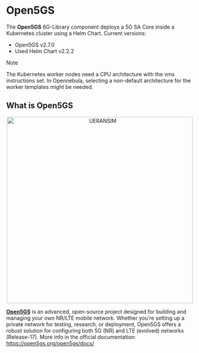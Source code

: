 # Open5GS

The **Open5GS** 6G-Library component deploys a 5G SA Core inside a Kubernetes cluster using a Helm Chart.
Current versions:
- Open5GS v2.7.0
- Used Helm Chart v2.2.2

> [!NOTE]  
> The Kubernetes worker nodes need a CPU architecture with the vmx instructions set.
> In Opennebula, selecting a non-default architecture for the worker templates might be needed.


## What is Open5GS

<p align="center">
  <a href="https://open5gs.org/open5gs/docs/">
    <img src="https://open5gs.org/assets/img/open5gs-logo.png" width="500" title="UERANSIM">
  </a>
</p>

[**Open5GS**](https://github.com/open5gs/open5gs) is an advanced, open-source project designed for building and managing your own NR/LTE mobile network. Whether you’re setting up a private network for testing, research, or deployment, Open5GS offers a robust solution for configuring both 5G (NR) and LTE (evolved) networks (Release-17).
More info in the official documentation: https://open5gs.org/open5gs/docs/